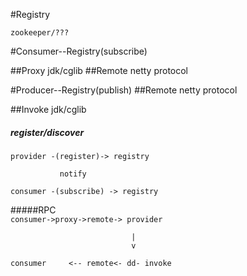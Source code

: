 #Registry
    
    zookeeper/???



#Consumer--Registry(subscribe)

##Proxy
    jdk/cglib
##Remote
    netty
         protocol

#Producer--Registry(publish)
##Remote
    netty
        protocol
        
##Invoke
    jdk/cglib
    
##### register/discover
`provider -(register)-> registry` 
    
               notify

`consumer -(subscribe) -> registry`


#####RPC    
`consumer->proxy->remote-> provider`

                               |       
                               v
`consumer     <-- remote<- dd- invoke`